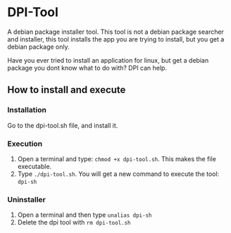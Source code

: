# DPI-Tool
A debian package installer tool. 
This tool is not a debian package searcher and installer, this tool installs the app you are trying to install, but you get a debian package only.

Have you ever tried to install an application for linux, but get a debian package you dont know what to do with? DPI can help.

## How to install and execute
### Installation
Go to the dpi-tool.sh file, and install it.

### Execution
1. Open a terminal and type: `chmod +x dpi-tool.sh`. This makes the file executable.
2. Type `./dpi-tool.sh`. You will get a new command to execute the tool: `dpi-sh`

### Uninstaller
1. Open a terminal and then type `unalias dpi-sh`
2. Delete the dpi tool with `rm dpi-tool.sh`
